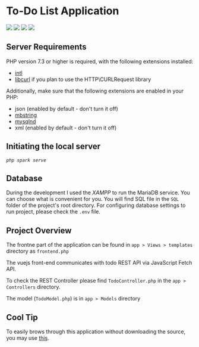 # To-Do List Application 

[![](https://img.shields.io/badge/vue-2.x-brightgreen.svg)](https://vuejs.org/)
[![](https://img.shields.io/badge/Codeigniter-4.x-ee4323.svg)](https://codeigniter.com/user_guide/intro/index.html)
[![](https://img.shields.io/badge/MariaDB-10.4.17-c92ddc.svg)](https://mariadb.org/)
[![](https://img.shields.io/badge/Composer-2.0.9-1f4074.svg)
](https://getcomposer.org/)
## Server Requirements
PHP version 7.3 or higher is required, with the following extensions installed:

- [intl](http://php.net/manual/en/intl.requirements.php)
- [libcurl](http://php.net/manual/en/curl.requirements.php) if you plan to use the HTTP\CURLRequest library

Additionally, make sure that the following extensions are enabled in your PHP:

- json (enabled by default - don't turn it off)
- [mbstring](http://php.net/manual/en/mbstring.installation.php)
- [mysqlnd](http://php.net/manual/en/mysqlnd.install.php)
- xml (enabled by default - don't turn it off)

## Initiating the local server
_`php spark serve`_

## Database
During the development I used the _XAMPP_ to run the MariaDB service. You can choose what is convenient for you. You will find SQL file in the `SQL` folder of the project's root directory. For configuring database settings to run project, please check the `.env` file.


## Project Overview

The frontne part of the application can be found in `app > Views > templates` directory as `frontend.php`

The vuejs front-end communicates with todo REST API via JavaScript Fetch API.

To check the REST Controller please find `TodoController.php` in the `app > Controllers` directory.

The model (`TodoModel.php`) is in `app > Models` directory

## Cool Tip 
To easily brows through this application without downloading the source, you may use [this](https://github1s.com/ganmahmud/todo-app). 
